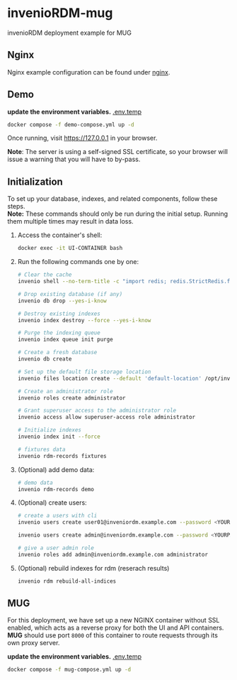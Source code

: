 # invenioRDM-mug

invenioRDM deployment example for MUG

## Nginx

Nginx example configuration can be found under [nginx](nginx).

## Demo

**update the environment variables.** [.env.temp](.env.temp)

```bash
docker compose -f demo-compose.yml up -d
```

Once running, visit https://127.0.0.1 in your browser.

**Note**: The server is using a self-signed SSL certificate, so your browser
will issue a warning that you will have to by-pass.

## Initialization

To set up your database, indexes, and related components, follow these steps.  
**Note:** These commands should only be run during the initial setup. Running them multiple times may result in data loss.

1. Access the container's shell:
   ```bash
   docker exec -it UI-CONTAINER bash
   ```
2. Run the following commands one by one:

    ```bash
    # Clear the cache
    invenio shell --no-term-title -c "import redis; redis.StrictRedis.from_url(app.config['CACHE_REDIS_URL']).flushall(); print('Cache cleared')"

    # Drop existing database (if any)
    invenio db drop --yes-i-know

    # Destroy existing indexes
    invenio index destroy --force --yes-i-know

    # Purge the indexing queue
    invenio index queue init purge

    # Create a fresh database
    invenio db create

    # Set up the default file storage location
    invenio files location create --default 'default-location' /opt/invenio/var/instance/data

    # Create an administrator role
    invenio roles create administrator

    # Grant superuser access to the administrator role
    invenio access allow superuser-access role administrator

    # Initialize indexes
    invenio index init --force
   
    # fixtures data
    invenio rdm-records fixtures
    ```

3. (Optional) add demo data:

    ```bash
    # demo data
    invenio rdm-records demo
    ```
4. (Optional) create users:

    ```bash
    # create a users with cli
    invenio users create user01@inveniordm.example.com --password <YOURPASSWORD> --active --confirm
    
    invenio users create admin@inveniordm.example.com --password <YOURPASSWORD> --active --confirm

    # give a user admin role
    invenio roles add admin@inveniordm.example.com administrator
    ```
5. (Optional) rebuild indexes for rdm (reserach results)
   ```bash
   invenio rdm rebuild-all-indices
   ```

## MUG

For this deployment, we have set up a new NGINX container without SSL enabled, which acts as a reverse proxy for both the UI and API containers. **MUG** should use port `8000` of this container to route requests through its own proxy server.

**update the environment variables.** [.env.temp](.env.temp)

```bash
docker compose -f mug-compose.yml up -d
```

